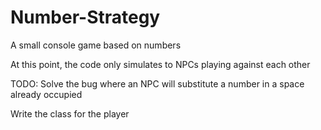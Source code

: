 # Number-Strategy

A small console game based on numbers

At this point, the code only simulates to NPCs playing against each other

TODO:
 Solve the bug where an NPC will substitute a number in a space already occupied
 
 Write the class for the player
